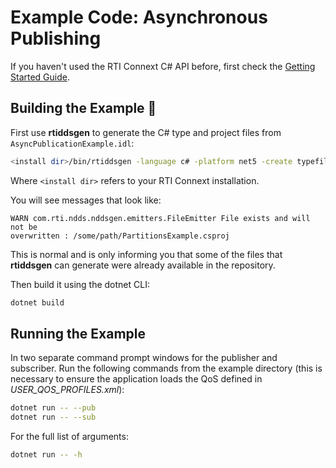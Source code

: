 # Example Code: Asynchronous Publishing

If you haven't used the RTI Connext C# API before, first check the
[Getting Started Guide](https://community.rti.com/static/documentation/connext-dds/6.1.1/doc/manuals/connext_dds_professional/getting_started_guide/index.html).

## Building the Example :wrench:

First use **rtiddsgen** to generate the C# type and project files from
`AsyncPublicationExample.idl`:

```sh
<install dir>/bin/rtiddsgen -language c# -platform net5 -create typefiles -create makefiles AsyncPublicationExample.idl
```

Where `<install dir>` refers to your RTI Connext installation.

You will see messages that look like:

```plaintext
WARN com.rti.ndds.nddsgen.emitters.FileEmitter File exists and will not be
overwritten : /some/path/PartitionsExample.csproj
```

This is normal and is only informing you that some of the files that **rtiddsgen**
can generate were already available in the repository.

Then build it using the dotnet CLI:

```sh
dotnet build
```

## Running the Example

In two separate command prompt windows for the publisher and subscriber. Run the
following commands from the example directory (this is necessary to ensure the
application loads the QoS defined in *USER_QOS_PROFILES.xml*):

```sh
dotnet run -- --pub
dotnet run -- --sub
```

For the full list of arguments:

```sh
dotnet run -- -h
```
